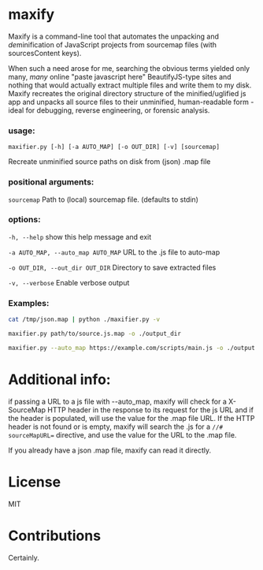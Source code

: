 # maxify
Maxify is a command-line tool that automates the unpacking and *de*minification of JavaScript projects from sourcemap files (with sourcesContent keys).

When such a need arose for me, searching the obvious terms yielded only many, *many* online "paste javascript here" BeautifyJS-type sites and nothing that would actually extract multiple files and write them to my disk. Maxify recreates the original directory structure of the minified/uglified js app and unpacks all source files to their unminified, human-readable form - ideal for debugging, reverse engineering, or forensic analysis. 

### usage: 
`maxifier.py [-h] [-a AUTO_MAP] [-o OUT_DIR] [-v] [sourcemap]`

Recreate unminified source paths on disk from (json) .map file

### positional arguments:
  `sourcemap`             Path to (local) sourcemap file. (defaults to stdin)

### options:
  `-h, --help`            show this help message and exit
  
  `-a AUTO_MAP, --auto_map AUTO_MAP`
                        URL to the .js file to auto-map
                        
  `-o OUT_DIR, --out_dir OUT_DIR`
                        Directory to save extracted files
                        
  `-v, --verbose`         Enable verbose output

### Examples:
``` bash
cat /tmp/json.map | python ./maxifier.py -v
```
``` bash
maxifier.py path/to/source.js.map -o ./output_dir
```
``` bash
maxifier.py --auto_map https://example.com/scripts/main.js -o ./output -v
```

# Additional info:
if passing a URL to a js file with --auto_map, maxify will check for a X-SourceMap HTTP header in the response to its request for the js URL and if the header is populated, will use the value for the .map file URL. If the HTTP header is not found or is empty, maxify will search the .js for a `//# sourceMapURL=` directive, and use the value for the URL to the .map file. 

If you already have a json .map file, maxify can read it directly.

# License
MIT 

# Contributions
Certainly.
